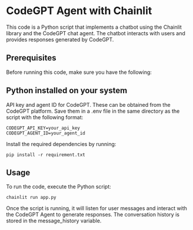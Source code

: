 # CodeGPT Agent with Chainlit

This code is a Python script that implements a chatbot using the Chainlit library and the CodeGPT chat agent. The chatbot interacts with users and provides responses generated by CodeGPT.

## Prerequisites
Before running this code, make sure you have the following:

## Python installed on your system
API key and agent ID for CodeGPT. These can be obtained from the CodeGPT platform. Save them in a .env file in the same directory as the script with the following format:

```
CODEGPT_API_KEY=your_api_key
CODEGPT_AGENT_ID=your_agent_id
```

Install the required dependencies by running:

```pip install -r requirement.txt```

## Usage
To run the code, execute the Python script:

```chainlit run app.py```

Once the script is running, it will listen for user messages and interact with the CodeGPT Agent to generate responses. The conversation history is stored in the message_history variable.